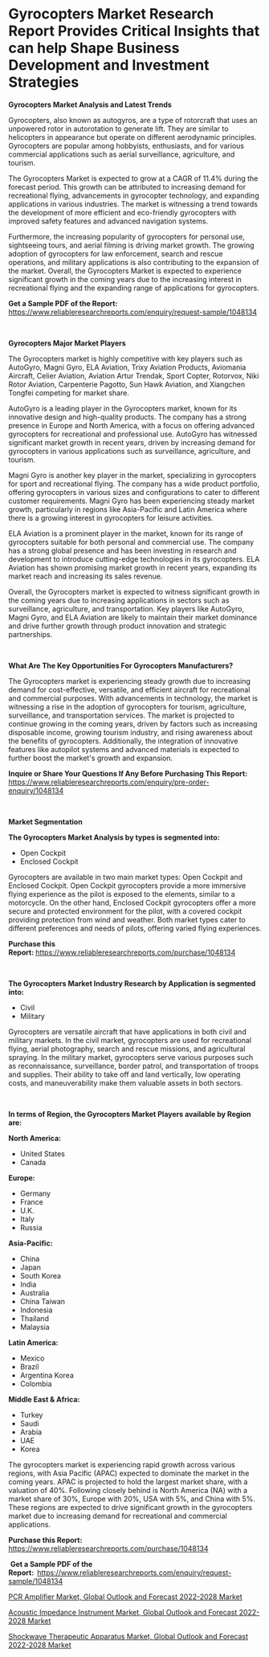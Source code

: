 <p><h1>Gyrocopters Market Research Report Provides Critical Insights that can help Shape Business Development and Investment Strategies</h1></p><p><strong>Gyrocopters Market Analysis and Latest Trends</strong></p>
<p><p>Gyrocopters, also known as autogyros, are a type of rotorcraft that uses an unpowered rotor in autorotation to generate lift. They are similar to helicopters in appearance but operate on different aerodynamic principles. Gyrocopters are popular among hobbyists, enthusiasts, and for various commercial applications such as aerial surveillance, agriculture, and tourism.</p><p>The Gyrocopters Market is expected to grow at a CAGR of 11.4% during the forecast period. This growth can be attributed to increasing demand for recreational flying, advancements in gyrocopter technology, and expanding applications in various industries. The market is witnessing a trend towards the development of more efficient and eco-friendly gyrocopters with improved safety features and advanced navigation systems.</p><p>Furthermore, the increasing popularity of gyrocopters for personal use, sightseeing tours, and aerial filming is driving market growth. The growing adoption of gyrocopters for law enforcement, search and rescue operations, and military applications is also contributing to the expansion of the market. Overall, the Gyrocopters Market is expected to experience significant growth in the coming years due to the increasing interest in recreational flying and the expanding range of applications for gyrocopters.</p></p>
<p><strong>Get a Sample PDF of the Report:&nbsp;</strong> <a href="https://www.reliableresearchreports.com/enquiry/request-sample/1048134">https://www.reliableresearchreports.com/enquiry/request-sample/1048134</a></p>
<p>&nbsp;</p>
<p><strong>Gyrocopters Major Market Players</strong></p>
<p><p>The Gyrocopters market is highly competitive with key players such as AutoGyro, Magni Gyro, ELA Aviation, Trixy Aviation Products, Aviomania Aircraft, Celier Aviation, Aviation Artur Trendak, Sport Copter, Rotorvox, Niki Rotor Aviation, Carpenterie Pagotto, Sun Hawk Aviation, and Xiangchen Tongfei competing for market share.</p><p>AutoGyro is a leading player in the Gyrocopters market, known for its innovative design and high-quality products. The company has a strong presence in Europe and North America, with a focus on offering advanced gyrocopters for recreational and professional use. AutoGyro has witnessed significant market growth in recent years, driven by increasing demand for gyrocopters in various applications such as surveillance, agriculture, and tourism.</p><p>Magni Gyro is another key player in the market, specializing in gyrocopters for sport and recreational flying. The company has a wide product portfolio, offering gyrocopters in various sizes and configurations to cater to different customer requirements. Magni Gyro has been experiencing steady market growth, particularly in regions like Asia-Pacific and Latin America where there is a growing interest in gyrocopters for leisure activities.</p><p>ELA Aviation is a prominent player in the market, known for its range of gyrocopters suitable for both personal and commercial use. The company has a strong global presence and has been investing in research and development to introduce cutting-edge technologies in its gyrocopters. ELA Aviation has shown promising market growth in recent years, expanding its market reach and increasing its sales revenue.</p><p>Overall, the Gyrocopters market is expected to witness significant growth in the coming years due to increasing applications in sectors such as surveillance, agriculture, and transportation. Key players like AutoGyro, Magni Gyro, and ELA Aviation are likely to maintain their market dominance and drive further growth through product innovation and strategic partnerships.</p></p>
<p>&nbsp;</p>
<p><strong>What Are The Key Opportunities For Gyrocopters Manufacturers?</strong></p>
<p><p>The Gyrocopters market is experiencing steady growth due to increasing demand for cost-effective, versatile, and efficient aircraft for recreational and commercial purposes. With advancements in technology, the market is witnessing a rise in the adoption of gyrocopters for tourism, agriculture, surveillance, and transportation services. The market is projected to continue growing in the coming years, driven by factors such as increasing disposable income, growing tourism industry, and rising awareness about the benefits of gyrocopters. Additionally, the integration of innovative features like autopilot systems and advanced materials is expected to further boost the market's growth and expansion.</p></p>
<p><strong>Inquire or Share Your Questions If Any Before Purchasing This Report:</strong> <a href="https://www.reliableresearchreports.com/enquiry/pre-order-enquiry/1048134">https://www.reliableresearchreports.com/enquiry/pre-order-enquiry/1048134</a></p>
<p>&nbsp;</p>
<p><strong>Market Segmentation</strong></p>
<p><strong>The Gyrocopters Market Analysis by types is segmented into:</strong></p>
<p><ul><li>Open Cockpit</li><li>Enclosed Cockpit</li></ul></p>
<p><p>Gyrocopters are available in two main market types: Open Cockpit and Enclosed Cockpit. Open Cockpit gyrocopters provide a more immersive flying experience as the pilot is exposed to the elements, similar to a motorcycle. On the other hand, Enclosed Cockpit gyrocopters offer a more secure and protected environment for the pilot, with a covered cockpit providing protection from wind and weather. Both market types cater to different preferences and needs of pilots, offering varied flying experiences.</p></p>
<p><strong>Purchase this Report:&nbsp;</strong><a href="https://www.reliableresearchreports.com/purchase/1048134">https://www.reliableresearchreports.com/purchase/1048134</a></p>
<p>&nbsp;</p>
<p><strong>The Gyrocopters Market Industry Research by Application is segmented into:</strong></p>
<p><ul><li>Civil</li><li>Military</li></ul></p>
<p><p>Gyrocopters are versatile aircraft that have applications in both civil and military markets. In the civil market, gyrocopters are used for recreational flying, aerial photography, search and rescue missions, and agricultural spraying. In the military market, gyrocopters serve various purposes such as reconnaissance, surveillance, border patrol, and transportation of troops and supplies. Their ability to take off and land vertically, low operating costs, and maneuverability make them valuable assets in both sectors.</p></p>
<p>&nbsp;</p>
<p><strong>In terms of Region, the Gyrocopters Market Players available by Region are:</strong></p>
<p>
    <p> <strong> North America: </strong>
        <ul>
            <li>United States</li>
            <li>Canada</li>
        </ul>
        </p> 
    <p> <strong> Europe: </strong>
        <ul>
            <li>Germany</li>
            <li>France</li>
            <li>U.K.</li>
            <li>Italy</li>
            <li>Russia</li>
        </ul>
        </p> 
    <p> <strong> Asia-Pacific: </strong>
        <ul>
            <li>China</li>
            <li>Japan</li>
            <li>South Korea</li>
            <li>India</li>
            <li>Australia</li>
            <li>China Taiwan</li>
            <li>Indonesia</li>
            <li>Thailand</li>
            <li>Malaysia</li>
        </ul>
        </p> 
    <p> <strong> Latin America: </strong>
        <ul>
            <li>Mexico</li>
            <li>Brazil</li>
            <li>Argentina Korea</li>
            <li>Colombia</li>
        </ul>
        </p> 
    <p> <strong> Middle East & Africa: </strong>
        <ul>
            <li>Turkey</li>
            <li>Saudi</li>
            <li>Arabia</li>
            <li>UAE</li>
            <li>Korea</li>
        </ul>
    </p>
    </p>
<p><p>The gyrocopters market is experiencing rapid growth across various regions, with Asia Pacific (APAC) expected to dominate the market in the coming years. APAC is projected to hold the largest market share, with a valuation of 40%. Following closely behind is North America (NA) with a market share of 30%, Europe with 20%, USA with 5%, and China with 5%. These regions are expected to drive significant growth in the gyrocopters market due to increasing demand for recreational and commercial applications.</p></p>
<p><strong>Purchase this Report: </strong><a href="https://www.reliableresearchreports.com/purchase/1048134">https://www.reliableresearchreports.com/purchase/1048134</a></p>
<p>&nbsp;<strong>Get a Sample PDF of the Report:&nbsp;&nbsp;</strong><a href="https://www.reliableresearchreports.com/enquiry/request-sample/1048134">https://www.reliableresearchreports.com/enquiry/request-sample/1048134</a></p>
<p><strong></strong></p>
<p><p><a href="https://view.publitas.com/reportprime-1/pcr-amplifier-market-global-outlook-and-forecast-2022-2028-market-research-report-unlocks-analysis-on-the-market-financial-status-market-size-and-market-revenue-upto-2030/">PCR Amplifier Market, Global Outlook and Forecast 2022-2028 Market</a></p><p><a href="https://view.publitas.com/reportprime-1/acoustic-impedance-instrument-market-global-outlook-and-forecast-2022-2028-market-research-report-provides-thorough-industry-overview-which-offers-an-in-depth-analysis-of-product-trends-and-new-market-divisions/">Acoustic Impedance Instrument Market, Global Outlook and Forecast 2022-2028 Market</a></p><p><a href="https://view.publitas.com/reportprime-1/shockwave-therapeutic-apparatus-market-global-outlook-and-forecast-2022-2028-market-size-2023-2030-global-industrial-analysis-key-geographical-regions-market-share-top-key-players-product-types-and-forecast-research-report/">Shockwave Therapeutic Apparatus Market, Global Outlook and Forecast 2022-2028 Market</a></p></p>